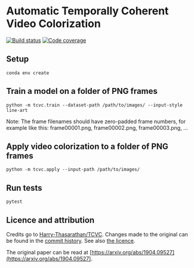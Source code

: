 # Automatic Temporally Coherent Video Colorization

[![Build status](https://img.shields.io/circleci/project/github/iver56/automatic-video-colorization/master.svg)](https://circleci.com/gh/iver56/automatic-video-colorization) [![Code coverage](https://img.shields.io/codecov/c/github/iver56/automatic-video-colorization/master.svg)](https://codecov.io/gh/iver56/automatic-video-colorization)

## Setup

`conda env create`

## Train a model on a folder of PNG frames

`python -m tcvc.train --dataset-path /path/to/images/ --input-style line-art`

Note: The frame filenames should have zero-padded frame numbers, for example like this: frame00001.png, frame00002.png, frame00003.png, ...

## Apply video colorization to a folder of PNG frames

`python -m tcvc.apply --input-path /path/to/images/`

## Run tests

`pytest`

## Licence and attribution

Credits go to [Harry-Thasarathan/TCVC](https://github.com/Harry-Thasarathan/TCVC). Changes made to the original can be found in the [commit history](https://github.com/iver56/automatic-video-colorization/commits/master). See also [the licence](https://github.com/iver56/automatic-video-colorization/blob/master/LICENCE.md).

The original paper can be read at [https://arxiv.org/abs/1904.09527](https://arxiv.org/abs/1904.09527).
